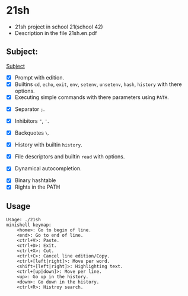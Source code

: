 # 21sh
- 21sh project in school 21(school 42)
- Description in the file 21sh.en.pdf


## Subject:

[Subject](https://cdn.intra.42.fr/pdf/pdf/967/21sh.en.pdf)

- [x] Prompt with edition.
- [x] Builtins `cd`, `echo`, `exit`, `env`, `setenv`, `unsetenv`, `hash`, `history` with there options.
- [x] Executing simple commands with there parameters using `PATH`.
<!-- - [x] Support for redirection `>`, `>>`, `<`and `|`.
- [x] Logical operand `&&`and `||`. -->
- [x] Separator `;`.


 - [x] Inhibitors `"`, `'`.
 <!-- and `\`. -->
<!-- - [x] Advanced redirections: aggregation of file output and heredoc `<<`.
- [x] Globbing: `*`, `?`, `[]`, `{}`, etc. -->
- [x] Backquotes `\`.
<!--- [x] Subshell with operand `()`.
- [x] Local variable and builtin `unset` and `export`. -->
- [x] History with builtin `history`.

- [x] File descriptors and builtin `read` with options.
- [x] Dynamical autocompletion.


<!-- - [x] Job Control and builtins `job`, `fg`, `bg` and operand `&`.
- [X] Shell Scripting: bang (!), variable assignements, brace group, if, while, until, for and functions -->

<!-- - [X] Advanced dollar expansion `$(..)`, `$((..))`, `$[..]` -->
<!-- - [X] Tilde expansion `~`, `~<username>`, `~-`, `~+` -->
<!-- - [X] Range expansion `{<START>..<END>}` and `{<START>..<END>..<INCREMENT>}`
- [X] Advanced redirections operator `&>`, `&>>`, `<>`, `<<<` and `|&` -->
<!-- - [X] Aliases, builtin alias `alias [-p] [name[=value] …]` and expansion
- [X] Builtin env advanced options `-u name` and `[name=value]` -->
<!-- - [X] Inline variables `[name=value] binary [arguments...]` -->
- [X] Binary hashtable
- [X] Rights in the PATH

## Usage
```
Usage: ./21sh
minishell keymap:
	<home>: Go to begin of line.
	<end>: Go to end of line.
	<ctrl+V>: Paste.
	<ctrl+D>: Exit.
    <ctrl+X>: Cut.
	<ctrl+C>: Cancel line edition/Copy.
	<ctrl+[left|right]>: Move per word.
    <shift+[left|right]>: Highlighting text.
	<ctrl+[up|down]>: Move per line.
	<up>: Go up in the history.
	<down>: Go down in the history.
    <ctrl+R>: Histroy search.
